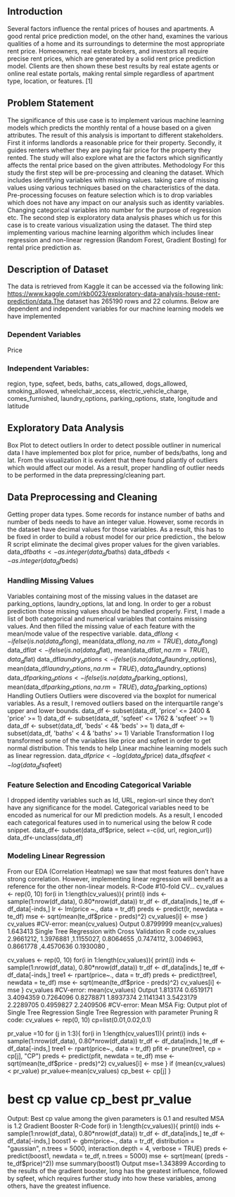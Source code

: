 ## Introduction
Several factors influence the rental prices of houses and apartments. A good rental price prediction model, on the other hand, examines the various qualities of a home and its surroundings to determine the most appropriate rent price. Homeowners, real estate brokers, and investors all require precise rent prices, which are generated by a solid rent price prediction model. Clients are then shown these best results by real estate agents or online real estate portals, making rental simple regardless of apartment type, location, or features. [1]
## Problem Statement
The significance of this use case is to implement various machine learning models which predicts the monthly rental of a house based on a given attributes. The result of this analysis is important to different stakeholders. First it informs landlords a reasonable price for their property. Secondly, it guides renters whether they are paying fair price for the property they rented. The study will also explore what are the factors which significantly affects the rental price based on the given attributes.
Methodology
For this study the first step will be pre-processing and cleaning the dataset. Which includes identifying variables with missing values. taking care of missing values using various techniques based on the characteristics of the data. Pre-processing focuses on feature selection which is to drop variables which does not have any impact on our analysis such as identity variables. Changing categorical variables into number for the purpose of regression etc. The second step is exploratory data analysis phases which us for this case is to create various visualization using the dataset. The third step implementing various
machine learning algorithm which includes linear regression and non-linear regression (Random Forest, Gradient Bosting) for rental price prediction as.
## Description of Dataset
The data is retrieved from Kaggle it can be accessed via the following link: https://www.kaggle.com/rkb0023/exploratory-data-analysis-house-rent-prediction/data.The dataset has 265190 rows and 22 columns. Below are dependent and independent variables for our machine learning models we have implemented
### Dependent Variables
Price
### Independent Variables:
region, type, sqfeet, beds, baths, cats_allowed, dogs_allowed, smoking_allowed, wheelchair_access, electric_vehicle_charge, comes_furnished, laundry_options, parking_options, state, longitude and latitude
## Exploratory Data Analysis
Box Plot to detect outliers
In order to detect possible outliner in numerical data I have implemented box plot for price, number of beds/baths, long and lat. From the visualization it is evident that there found pliantly of outliers which would affect our model. As a result, proper handling of outlier needs to be performed in the data prepressing/cleaning part.

## Data Preprocessing and Cleaning
Getting proper data types.
Some records for instance number of baths and number of beds needs to have an integer value. However, some records in the dataset have decimal values for those variables. As a result, this has to be fixed in
order to build a robust model for our price prediction., the below R script eliminate the decimal gives proper values for the given variables.
data_df$baths <- as.integer(data_df$baths) data_df$beds <-as.integer(data_df$beds)
### Handling Missing Values
Variables containing most of the missing values in the dataset are parking_options, laundry_options, lat and long. In order to ger a robust prediction those missing values should be handled properly. First, I made a list of both categorical and numerical variables that contains missing values. And then filled the missing value of each feature with the mean/mode value of the respective variable.
data_df$long <-ifelse(is.na(data_df$long), mean(data_df$long, na.rm=TRUE),data_df$long) data_df$lat <-ifelse(is.na(data_df$lat), mean(data_df$lat, na.rm=TRUE), data_df$lat) data_df$laundry_options <-ifelse(is.na(data_df$laundry_options), mean(data_df$laundry_options, na.rm=TRUE), data_df$laundry_options)
data_df$parking_options <-ifelse(is.na(data_df$parking_options), mean(data_df$parking_options, na.rm=TRUE), data_df$parking_options)
Handling Outliers
Outliers were discovered via the boxplot for numerical variables. As a result, I removed outliers based on the interquartile range's upper and lower bounds.
data_df <- subset(data_df, 'price' <= 2400 & 'price' >= 1) data_df <- subset(data_df, 'sqfeet' <= 1762 & 'sqfeet' >= 1) data_df <- subset(data_df, 'beds' < 4& 'beds' >= 1)
data_df <- subset(data_df, 'baths' < 4 & 'baths' >= 1)
Variable Transformation
I log transformed some of the variables like price and sqfeet in order to get normal distribution. This tends to help Linear machine learning models such as linear regression.
     data_df$price <-log(data_df$price)
 data_df$sqfeet <-log(data_df$sqfeet)

### Feature Selection and Encoding Categorical Variable
I dropped identity variables such as Id, URL, region-url since they don’t have any significance for the model. Categorical variables need to be encoded as numerical for our MI prediction models. As a result, I encoded each categorical features used in to numerical using the below R code snippet.
data_df<- subset(data_df$price, select =-c(id, url, region_url))
data_df<-unclass(data_df)
### Modeling Linear Regression
From our EDA (Correlation Heatmap) we saw that most features don’t have strong correlation. However, implementing linear regression will benefit as a reference for the other non-linear models.
R-Code
#10-fold CV...
cv_values <- rep(0, 10)
for(i in 1:length(cv_values)){
print(i)
inds <- sample(1:nrow(df_data), 0.80*nrow(df_data)) tr_df <- df_data[inds,]
te_df <- df_data[-inds,]
lr <- lm(price ~., data = tr_df)
preds <- predict(lr, newdata = te_df)
mse <- sqrt(mean(te_df$price - preds)^2) cv_values[i] <- mse
}
cv_values #CV-error: mean(cv_values)
Output
0.8799999 mean(cv_values) 1.643413
Single Tree Regression with Cross Validation
R code
cv_values
2.9661212, 1.3976881 ,1.1155027, 0.8064655 ,0.7474112, 3.0046963, 0.8661778 ,4.4570636 0.1930080 ,

cv_values <- rep(0, 10)
for(i in 1:length(cv_values)){
print(i)
inds <- sample(1:nrow(df_data), 0.80*nrow(df_data)) tr_df <- df_data[inds,]
te_df <- df_data[-inds,]
tree1 <- rpart(price~., data = tr_df)
preds <- predict(tree1, newdata = te_df)
mse <- sqrt(mean(te_df$price - preds)^2) cv_values[i] <- mse
}
cv_values #CV-error: mean(cv_values)
Output
1.813174
0.6519171 3.4094359 0.7264096 0.8278871 1.8937374 2.1141341 3.5423179 2.2289705 0.4959827 2.2409506
#CV-error:
Mean MSA
Fig: Output plot of Single Tree Regression
Single Tree Regression with parameter Pruning
R code:
cv_values <- rep(0, 10) cp=list(0.01,0.02,0.1)
 
pr_value =10 for (j in 1:3){
for(i in 1:length(cv_values1)){
print(i)
inds <- sample(1:nrow(df_data), 0.80*nrow(df_data))
tr_df <- df_data[inds,]
te_df <- df_data[-inds,]
tree1 <- rpart(price~., data = tr_df)
pfit <- prune(tree1, cp = cp[j], "CP") preds <- predict(pfit, newdata = te_df) mse <- sqrt(mean(te_df$price - preds)^2)
cv_values[i] <- mse
}
if (mean(cv_values) < pr_value)
pr_value<-mean(cv_values)
cp_best <- cp[j] }
# best cp value cp_best pr_value
Output:
Best cp value among the given parameters is 0.1 and resulted MSA is 1.2
Gradient Booster
R-Code
for(i in 1:length(cv_values)){
print(i)
inds <- sample(1:nrow(df_data), 0.80*nrow(df_data))
tr_df <- df_data[inds,]
te_df <- df_data[-inds,]
boost1 <- gbm(price~., data = tr_df, distribution = "gaussian", n.trees = 5000,
interaction.depth = 4, verbose = TRUE)
preds <- predict(boost1, newdata = te_df, n.trees = 5000) mse <- sqrt(mean( (preds - te_df$price)^2))
mse
summary(boost1)
Output
mse=1.343899
According to the results of the gradient booster, long has the greatest influence, followed by sqfeet, which requires further study into how these variables, among others, have the greatest influence.
